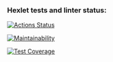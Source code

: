 ### Hexlet tests and linter status:
[![Actions Status](https://github.com/JohnKonor3106/fullstack-javascript-project-4/actions/workflows/hexlet-check.yml/badge.svg)](https://github.com/JohnKonor3106/fullstack-javascript-project-4/actions)

[![Maintainability](https://api.codeclimate.com/v1/badges/6f62a319bc62cb24336f/maintainability)](https://codeclimate.com/github/JohnKonor3106/fullstack-javascript-project-4/maintainability)

[![Test Coverage](https://api.codeclimate.com/v1/badges/6f62a319bc62cb24336f/test_coverage)](https://codeclimate.com/github/JohnKonor3106/fullstack-javascript-project-4/test_coverage)